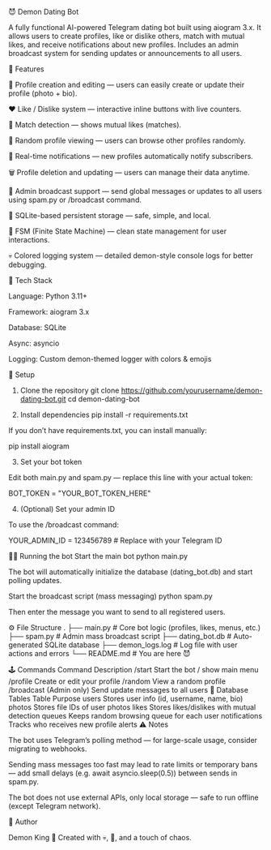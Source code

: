😈 Demon Dating Bot

A fully functional AI-powered Telegram dating bot built using aiogram 3.x.
It allows users to create profiles, like or dislike others, match with mutual likes, and receive notifications about new profiles.
Includes an admin broadcast system for sending updates or announcements to all users.

🧠 Features

📝 Profile creation and editing — users can easily create or update their profile (photo + bio).

❤️ Like / Dislike system — interactive inline buttons with live counters.

💌 Match detection — shows mutual likes (matches).

🎲 Random profile viewing — users can browse other profiles randomly.

🔔 Real-time notifications — new profiles automatically notify subscribers.

🗑️ Profile deletion and updating — users can manage their data anytime.

👑 Admin broadcast support — send global messages or updates to all users using spam.py or /broadcast command.

💾 SQLite-based persistent storage — safe, simple, and local.

🧱 FSM (Finite State Machine) — clean state management for user interactions.

💀 Colored logging system — detailed demon-style console logs for better debugging.

🧩 Tech Stack

Language: Python 3.11+

Framework: aiogram 3.x

Database: SQLite

Async: asyncio

Logging: Custom demon-themed logger with colors & emojis

🚀 Setup
1. Clone the repository
git clone https://github.com/yourusername/demon-dating-bot.git
cd demon-dating-bot

2. Install dependencies
pip install -r requirements.txt


If you don’t have requirements.txt, you can install manually:

pip install aiogram

3. Set your bot token

Edit both main.py and spam.py — replace this line with your actual token:

BOT_TOKEN = "YOUR_BOT_TOKEN_HERE"

4. (Optional) Set your admin ID

To use the /broadcast command:

YOUR_ADMIN_ID = 123456789  # Replace with your Telegram ID

🧙‍♂️ Running the bot
Start the main bot
python main.py


The bot will automatically initialize the database (dating_bot.db) and start polling updates.

Start the broadcast script (mass messaging)
python spam.py


Then enter the message you want to send to all registered users.

⚙️ File Structure
.
├── main.py          # Core bot logic (profiles, likes, menus, etc.)
├── spam.py          # Admin mass broadcast script
├── dating_bot.db    # Auto-generated SQLite database
├── demon_logs.log   # Log file with user actions and errors
└── README.md        # You are here 😈

🕹️ Commands
Command	Description
/start	Start the bot / show main menu
/profile	Create or edit your profile
/random	View a random profile
/broadcast	(Admin only) Send update messages to all users
💾 Database Tables
Table	Purpose
users	Stores user info (id, username, name, bio)
photos	Stores file IDs of user photos
likes	Stores likes/dislikes with mutual detection
queues	Keeps random browsing queue for each user
notifications	Tracks who receives new profile alerts
⚠️ Notes

The bot uses Telegram’s polling method — for large-scale usage, consider migrating to webhooks.

Sending mass messages too fast may lead to rate limits or temporary bans — add small delays (e.g. await asyncio.sleep(0.5)) between sends in spam.py.

The bot does not use external APIs, only local storage — safe to run offline (except Telegram network).

🧛 Author

Demon King 👑
Created with 💀, 🍆, and a touch of chaos.
